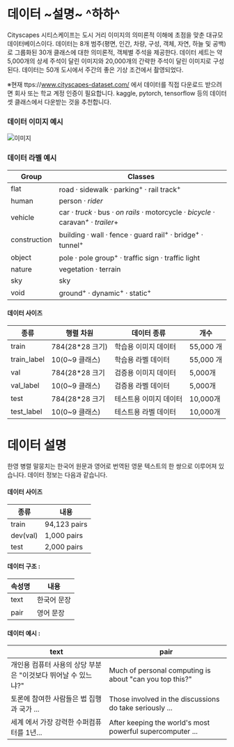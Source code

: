 # 데이터 ~설명~ ^하하^

Cityscapes 시티스케이프는 도시 거리 이미지의 의미론적 이해에 초점을 맞춘 대규모 데이터베이스이다. 데이터는 8개 범주(평면, 인간, 차량, 구성, 객체, 자연, 하늘 및 공백)로 그룹화된 30개 클래스에 대한 의미론적, 객체별 주석을 제공한다. 데이터 세트는 약 5,000개의 상세 주석이 달린 이미지와 20,000개의 간략한 주석이 달린 이미지로 구성된다. 데이터는 50개 도시에서 주간의 좋은 기상 조건에서  촬영되었다. 



※현재  ttps://www.cityscapes-dataset.com/ 에서 데이터를 직접 다운로드 받으려면 회사 또는 학교 계정 인증이 필요합니다. kaggle, pytorch, tensorflow 등의 데이터셋 클래스에서 다운받는 것을 추천합니다.

### 데이터 이미지 예시 
![이미지](https://www.cityscapes-dataset.com/wordpress/wp-content/uploads/2015/07/zuerich00-1024x510.png)

### 데이터 라벨 예시 
| Group        | Classes                                                                                                   |
|--------------|-----------------------------------------------------------------------------------------------------------|
| flat         | road · sidewalk · parking<sup>+</sup> · rail track<sup>+</sup>                                            |
| human        | person<sup>*</sup> · rider<sup>*</sup>                                                                    |
| vehicle      | car<sup>*</sup> · truck<sup>*</sup> · bus<sup>*</sup> · on rails<sup>*</sup> · motorcycle<sup>*</sup> · bicycle<sup>*</sup> · caravan<sup>*+</sup> · trailer<sup>*+</sup> |
| construction | building · wall · fence · guard rail<sup>+</sup> · bridge<sup>+</sup> · tunnel<sup>+</sup>                |
| object       | pole · pole group<sup>+</sup> · traffic sign · traffic light                                              |
| nature       | vegetation · terrain                                                                                      |
| sky          | sky                                                                                                       |
| void         | ground<sup>+</sup> · dynamic<sup>+</sup> · static<sup>+</sup>                                             |

#### 데이터 사이즈

| 종류 | 행렬 차원 |데이터 종류 |개수 |
| --- | --- |--- |--- |
| train |784(28*28 크기) | 학습용 이미지 데이터| 55,000 개|
| train_label |10(0~9 클래스)  | 학습용 라벨 데이터| 55,000 개|
| val |784(28*28 크기  |검증용 이미지 데이터| 5,000개|
| val_label |10(0~9 클래스)  | 검증용 라벨 데이터|5,000개|
| test | 784(28*28 크기  |테스트용 이미지 데이터| 10,000개|
| test_label | 10(0~9 클래스) | 테스트용 라벨 데이터| 10,000개|

# 데이터 설명

한영 병렬 말뭉치는 한국어 원문과 영어로 번역된 영문 텍스트의 한 쌍으로 이루어져 있습니다. 데이터 정보는 다음과 같습니다.


#### 데이터 사이즈 
 
| 종류 | 내용 |
| --- | --- |
| train | 94,123 pairs  |
| dev(val) |1,000 pairs  |
| test | 2,000 pairs  |



#### 데이터 구조 :
| 속성명 | 내용 |
| --- | --- |
| text |한국어 문장|
| pair |영어 문장|


#### 데이터 예시 :
| text | pair | 
| --- | --- | 
|  개인용 컴퓨터 사용의 상당 부분은 "이것보다 뛰어날 수 있느냐?" |Much of personal computing is about "can you top this?"
| 토론에 참여한 사람들은 법 집행과 국가 ... | Those involved in the discussions do take seriously ... | 
 |세계 에서 가장 강력한 수퍼컴퓨터를 1년... | After keeping the world's most powerful supercomputer ...|

